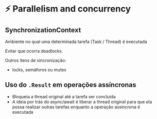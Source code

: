 # ⚡ Parallelism and concurrency

## SynchronizationContext

Ambiente no qual uma determinada tarefa (Task / Thread) é executada

Evitar que ocorra deadlocks.

Outros itens de sincronização:

- locks, semáforos ou mutex

## Uso do `.Result` em operações assíncronas

- Bloqueia a thread original até a tarefa ser concluída
- A ideia por trás do async/await é liberar a thread original para que ela possa realizar outras tarefas enquanto a operação assíncrona é executada
